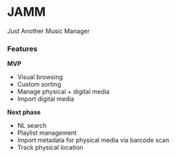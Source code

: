 # JAMM
Just Another Music Manager

### Features

**MVP**
- Visual browsing
- Custom sorting
- Manage physical + digital media
- Import digital media

**Next phase**
- NL search
- Playlist management
- Import metadata for physical media via barcode scan
- Track physical location

